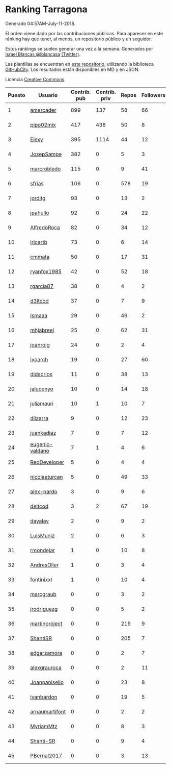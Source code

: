 # Ranking Tarragona

Generado 04:57AM-July-11-2018.

El orden viene dado por las contribuciones públicas. Para aparecer en este ránking hay que tener, al menos, un repositorio público y un seguidor.

Estos ránkings se suelen generar una vez a la semana. Generados por [Israel Blancas @iblancasa](https://github.com/iblancasa/) [(Twitter)](https://twitter.com/iblancasa).

Las plantillas se encuentran en [este repositorio](https://github.com/iblancasa/GH-Spanish-Ranking), utilizando la biblioteca [GitHubCity](https://github.com/iblancasa/GitHubCity). Los resultados están disponibles en MD y en JSON.

Licencia [Creative Commons](https://creativecommons.org/licenses/by/4.0/).

| Puesto   |  Usuario  | Contrib. pub | Contrib. priv |Repos| Followers | Desde |  Avatar  |
|----------|-----------|--------------|---------------|-----|-----------|-------|----------|
|1|[amercader](https://github.com/amercader)|899|137|58|66|2010-02-09|![amercader]()|
|2|[pipo02mix](https://github.com/pipo02mix)|417|438|50|8|2011-07-03|![pipo02mix]()|
|3|[Elexy](https://github.com/Elexy)|395|1114|44|12|2010-10-14|![Elexy]()|
|4|[JosepSampe](https://github.com/JosepSampe)|382|0|5|3|2015-01-08|![JosepSampe]()|
|5|[marcrobledo](https://github.com/marcrobledo)|115|0|9|41|2015-09-19|![marcrobledo]()|
|6|[sfrias](https://github.com/sfrias)|106|0|578|19|2012-05-06|![sfrias]()|
|7|[jorditg](https://github.com/jorditg)|93|0|13|2|2014-02-03|![jorditg]()|
|8|[jpahullo](https://github.com/jpahullo)|92|0|24|22|2012-07-26|![jpahullo]()|
|9|[AlfredoRoca](https://github.com/AlfredoRoca)|82|0|34|12|2014-08-15|![AlfredoRoca]()|
|10|[iricartb](https://github.com/iricartb)|73|0|6|14|2016-07-19|![iricartb]()|
|11|[cmmata](https://github.com/cmmata)|50|0|17|31|2013-04-22|![cmmata]()|
|12|[ryanfox1985](https://github.com/ryanfox1985)|42|0|52|18|2011-10-26|![ryanfox1985]()|
|13|[rgarcia87](https://github.com/rgarcia87)|38|0|4|2|2017-11-17|![rgarcia87]()|
|14|[d3ltcod](https://github.com/d3ltcod)|37|0|7|9|2017-12-11|![d3ltcod]()|
|15|[Ismaaa](https://github.com/Ismaaa)|29|0|49|2|2016-09-16|![Ismaaa]()|
|16|[mhjabreel](https://github.com/mhjabreel)|25|0|62|31|2014-10-08|![mhjabreel]()|
|17|[joanroig](https://github.com/joanroig)|24|0|2|4|2015-05-14|![joanroig]()|
|18|[ivoarch](https://github.com/ivoarch)|19|0|27|60|2011-03-18|![ivoarch]()|
|19|[didacrios](https://github.com/didacrios)|11|0|38|13|2010-02-25|![didacrios]()|
|20|[jalucenyo](https://github.com/jalucenyo)|10|0|14|18|2012-04-06|![jalucenyo]()|
|21|[juliamauri](https://github.com/juliamauri)|10|1|10|7|2013-11-28|![juliamauri]()|
|22|[dlizarra](https://github.com/dlizarra)|9|0|12|23|2015-04-12|![dlizarra]()|
|23|[juankadiaz](https://github.com/juankadiaz)|7|0|7|12|2013-10-04|![juankadiaz]()|
|24|[eugenio-valdano](https://github.com/eugenio-valdano)|7|1|4|6|2014-03-12|![eugenio-valdano]()|
|25|[ReoDeveloper](https://github.com/ReoDeveloper)|5|0|4|4|2013-01-20|![ReoDeveloper]()|
|26|[nicolaeturcan](https://github.com/nicolaeturcan)|5|0|49|33|2014-04-10|![nicolaeturcan]()|
|27|[alex-pardo](https://github.com/alex-pardo)|3|0|9|6|2012-09-19|![alex-pardo]()|
|28|[deltcod](https://github.com/deltcod)|3|2|67|19|2015-09-22|![deltcod]()|
|29|[dayalav](https://github.com/dayalav)|2|0|9|2|2013-06-10|![dayalav]()|
|30|[LuisMuniz](https://github.com/LuisMuniz)|2|0|6|3|2014-07-18|![LuisMuniz]()|
|31|[rmondejar](https://github.com/rmondejar)|1|0|10|8|2008-06-20|![rmondejar]()|
|32|[AndresOller](https://github.com/AndresOller)|1|0|3|4|2013-07-06|![AndresOller]()|
|33|[fontinixxl](https://github.com/fontinixxl)|1|0|10|4|2013-07-24|![fontinixxl]()|
|34|[marcgraub](https://github.com/marcgraub)|0|0|3|2|2012-10-02|![marcgraub]()|
|35|[jrodriguezg](https://github.com/jrodriguezg)|0|0|5|2|2013-02-05|![jrodriguezg]()|
|36|[martinproject](https://github.com/martinproject)|0|0|219|9|2008-06-13|![martinproject]()|
|37|[ShantiSR](https://github.com/ShantiSR)|0|0|205|7|2013-01-16|![ShantiSR]()|
|38|[edgarzamora](https://github.com/edgarzamora)|0|0|2|7|2013-05-02|![edgarzamora]()|
|39|[alexgrauroca](https://github.com/alexgrauroca)|0|0|2|11|2013-07-31|![alexgrauroca]()|
|40|[Joanpanisello](https://github.com/Joanpanisello)|0|0|23|8|2013-09-20|![Joanpanisello]()|
|41|[ivanbardon](https://github.com/ivanbardon)|0|0|19|5|2013-10-30|![ivanbardon]()|
|42|[arnaumartifont](https://github.com/arnaumartifont)|0|0|2|2|2014-11-07|![arnaumartifont]()|
|43|[MyriamMtz](https://github.com/MyriamMtz)|0|0|8|3|2013-11-25|![MyriamMtz]()|
|44|[Shanti-SR](https://github.com/Shanti-SR)|0|0|9|4|2014-11-12|![Shanti-SR]()|
|45|[PBernal2017](https://github.com/PBernal2017)|0|0|3|13|2017-02-23|![PBernal2017]()|
